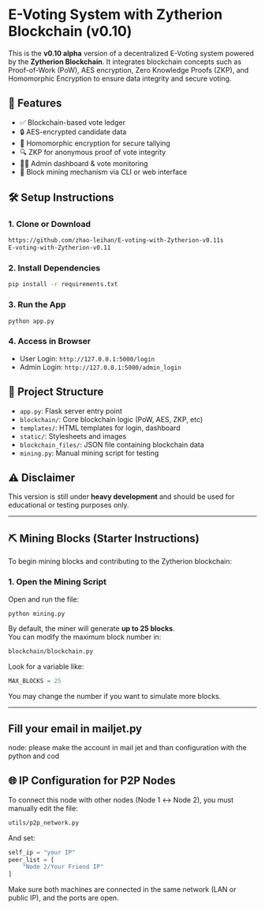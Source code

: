 # E-Voting System with Zytherion Blockchain (v0.10)

This is the **v0.10 alpha** version of a decentralized E-Voting system powered by the **Zytherion Blockchain**. It integrates blockchain concepts such as Proof-of-Work (PoW), AES encryption, Zero Knowledge Proofs (ZKP), and Homomorphic Encryption to ensure data integrity and secure voting.

## 🔧 Features

- ✅ Blockchain-based vote ledger
- 🔒 AES-encrypted candidate data
- 🧠 Homomorphic encryption for secure tallying
- 🔍 ZKP for anonymous proof of vote integrity
- 👨‍⚖️ Admin dashboard & vote monitoring
- 🧱 Block mining mechanism via CLI or web interface

## 🛠️ Setup Instructions

### 1. Clone or Download
```bash
https://github.com/zhao-leihan/E-voting-with-Zytherion-v0.11s
E-voting-with-Zytherion-v0.11
```

### 2. Install Dependencies
```bash
pip install -r requirements.txt
```

### 3. Run the App
```bash
python app.py
```

### 4. Access in Browser
- User Login: `http://127.0.0.1:5000/login`
- Admin Login: `http://127.0.0.1:5000/admin_login`

## 📁 Project Structure

- `app.py`: Flask server entry point
- `blockchain/`: Core blockchain logic (PoW, AES, ZKP, etc)
- `templates/`: HTML templates for login, dashboard
- `static/`: Stylesheets and images
- `blockchain_files/`: JSON file containing blockchain data
- `mining.py`: Manual mining script for testing

## ⚠️ Disclaimer

This version is still under **heavy development** and should be used for educational or testing purposes only.

---

## ⛏️ Mining Blocks (Starter Instructions)

To begin mining blocks and contributing to the Zytherion blockchain:

### 1. Open the Mining Script
Open and run the file:

```bash
python mining.py
```

By default, the miner will generate **up to 25 blocks**.  
You can modify the maximum block number in:

```bash
blockchain/blockchain.py
```

Look for a variable like:
```python
MAX_BLOCKS = 25
```

You may change the number if you want to simulate more blocks.

---
## Fill your email in mailjet.py
 node: please make the account in mail jet and than configuration with the python and cod
 
## 🌐 IP Configuration for P2P Nodes

To connect this node with other nodes (Node 1 ↔ Node 2), you must manually edit the file:

```bash
utils/p2p_network.py
```

And set:
```python
self_ip = "your IP"
peer_list = [
    "Node 2/Your Friend IP"
]
```

Make sure both machines are connected in the same network (LAN or public IP), and the ports are open.


